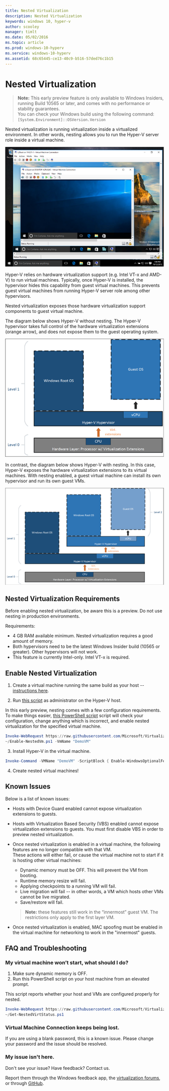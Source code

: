 ```yaml
---
title: Nested Virtualization
description: Nested Virtualization
keywords: windows 10, hyper-v
author: scooley
manager: timlt
ms.date: 05/02/2016
ms.topic: article
ms.prod: windows-10-hyperv
ms.service: windows-10-hyperv
ms.assetid: 68c65445-ce13-40c9-b516-57ded76c1b15
---
```


# Nested Virtualization

> **Note:** This early preview feature is only available to Windows Insiders, running Build 10565 or later, and comes with no performance or stability guarantees.  
You can check your Windows build using the following command:  
  `[System.Environment]::OSVersion.Version`

Nested virtualization is running virtualization inside a virtualized environment.  In other words, nesting allows you to run the Hyper-V server role inside a virtual machine.

![](./media/HyperVNesting.png)

Hyper-V relies on hardware virtualization support (e.g. Intel VT-x and AMD-V) to run virtual machines. Typically, once Hyper-V is installed, the hypervisor hides this capability from guest virtual machines.  This prevents guest virtual machines from running Hyper-V server role among other hypervisors.

Nested virtualization exposes those hardware virtualization support components to guest virtual machine.

The diagram below shows Hyper-V without nesting.  The Hyper-V hypervisor takes full control of the hardware virtualization extensions (orange arrow), and does not expose them to the guest operating system.

![](./media/HVNoNesting.png)

In contrast, the diagram below shows Hyper-V with nesting. In this case, Hyper-V exposes the hardware virtualization extensions to its virtual machines. With nesting enabled, a guest virtual machine can install its own hypervisor and run its own guest VMs.

![](./media/HVNesting.png)

## Nested Virtualization Requirements
Before enabling nested virtualization, be aware this is a preview.  Do not use nesting in production environments.  

Requirements:
* 4 GB RAM available minimum.  Nested virtualization requires a good amount of memory.
* Both hypervisors need to be the latest Windows Insider build (10565 or greater).  Other hypervisors will not work.  
* This feature is currently Intel-only. Intel VT-x is required.

## Enable Nested Virtualization

1. Create a virtual machine running the same build as your host -- [instructions here](../quick_start/walkthrough_create_vm.md).

2. Run [this script](https://github.com/Microsoft/Virtualization-Documentation/blob/master/hyperv-tools/Nested/Enable-NestedVm.ps1) as administrator on the Hyper-V host.
  
  In this early preview, nesting comes with a few configuration requirements.  To make things easier, [this PowerShell script](https://github.com/Microsoft/Virtualization-Documentation/blob/master/hyperv-tools/Nested/Enable-NestedVm.ps1) script will check your configuration, change anything which is incorrect, and enable nested virtualization for the specified virtual machine.
  
  ``` PowerShell
  Invoke-WebRequest https://raw.githubusercontent.com/Microsoft/Virtualization-Documentation/master/hyperv-tools/Nested/Enable-NestedVm.ps1 -OutFile ~/Enable-NestedVm.ps1 
  ~/Enable-NestedVm.ps1 -VmName "DemoVM"
  ```

3. Install Hyper-V in the virtual machine.

  ``` PowerShell
  Invoke-Command -VMName "DemoVM" -ScriptBlock { Enable-WindowsOptionalFeature -FeatureName Microsoft-Hyper-V -Online; Restart-Computer }
  ```
  
4. Create nested virtual machines!

## Known Issues

Below is a list of known issues: 
* Hosts with Device Guard enabled cannot expose virtualization extensions to guests.

* Hosts with Virtualization Based Security (VBS) enabled cannot expose virtualization extensions to guests. You must first disable VBS in order to preview nested virtualization.

* Once nested virtualization is enabled in a virtual machine, the following features are no longer compatible with that VM.  
  These actions will either fail, or cause the virtual machine not to start if it is hosting other virtual machines:  
  * Dynamic memory must be OFF. This will prevent the VM from booting.
  * Runtime memory resize will fail.
  * Applying checkpoints to a running VM will fail.
  * Live migration will fail -- in other words, a VM which hosts other VMs cannot be live migrated.
  * Save/restore will fail.
  
  > **Note:** these features still work in the “innermost” guest VM. The restrictions only apply to the first layer VM.

* Once nested virtualization is enabled, MAC spoofing must be enabled in the virtual machine for networking to work in the "innermost" guests.

## FAQ and Troubleshooting

### My virtual machine won’t start, what should I do?
1. Make sure dynamic memory is OFF.
2. Run this PowerShell script on your host machine from an elevated prompt.
  
  This script reports whether your host and VMs are configured properly for nested.

  ``` PowerShell
  Invoke-WebRequest https://raw.githubusercontent.com/Microsoft/Virtualization-Documentation/master/hyperv-tools/Nested/Get-NestedVirtStatus.ps1 -OutFile ~/Get-NestedVirtStatus.ps1 
  ~/Get-NestedVirtStatus.ps1
  ```

### Virtual Machine Connection keeps being lost.
If you are using a blank password, this is a known issue.  Please change your password and the issue should be resolved.

### My issue isn't here.
Don't see your issue?  Have feedback?  Contact us.

Report them through the Windows feedback app, the [virtualization forums](https://social.technet.microsoft.com/Forums/windowsserver/En-us/home?forum=winserverhyperv), or through [GitHub](https://github.com/Microsoft/Virtualization-Documentation).